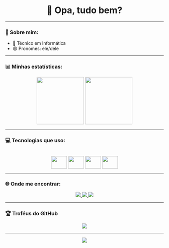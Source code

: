 <h1 align="center">👋 Opa, tudo bem?</h1>

---

### 💫 Sobre mim:
- 🌱 Técnico em Informática  
- 😄 Pronomes: ele/dele  

---

### 📊 Minhas estatísticas:
<div align="center">
  <img height="150em" src="https://github-readme-stats.vercel.app/api?username=jonnzitos&show_icons=true&theme=blue_navy&hide_border=true&border_radius=10&bg_color=0d1117&title_color=1976D2&icon_color=1976D2">
  <img height="150em" src="https://github-readme-stats.vercel.app/api/top-langs/?username=jonnzitos&layout=compact&langs_count=8&theme=blue_navy&hide_border=true&border_radius=10&bg_color=0d1117&title_color=1976D2"/>
</div>

---

### 💻 Tecnologias que uso:
<div align="center" style="display: inline_block"><br>
  <img align="center" height="40" width="50" src="https://cdn.jsdelivr.net/gh/devicons/devicon/icons/python/python-original.svg" />
  <img align="center" height="40" width="50" src="https://cdn.jsdelivr.net/gh/devicons/devicon/icons/cplusplus/cplusplus-original.svg" />       
  <img align="center" height="40" width="50" src="https://cdn.jsdelivr.net/gh/devicons/devicon/icons/html5/html5-original.svg" />
  <img align="center" height="40" width="50" src="https://cdn.jsdelivr.net/gh/devicons/devicon/icons/css3/css3-original.svg" />    
</div>

---

### 🌐 Onde me encontrar:
<div align="center">
  <a href="mailto:joaoribeiroo15987@gmail.com" target="_blank">
    <img src="https://img.shields.io/badge/Gmail-1E88E5?style=for-the-badge&logo=gmail&logoColor=white">
  </a>
  <a href="https://www.instagram.com/joaaorb/" target="_blank">
    <img src="https://img.shields.io/badge/Instagram-1976D2?style=for-the-badge&logo=instagram&logoColor=white">
  </a>
  <a href="https://www.linkedin.com/in/jonn-undefined-710940250/" target="_blank">
    <img src="https://img.shields.io/badge/LinkedIn-0A66C2?style=for-the-badge&logo=linkedin&logoColor=white">
  </a>
</div>

---

### 🏆 Troféus do GitHub
<div align="center">
  <img src="https://github-profile-trophy.vercel.app/?username=jonnzitos&theme=algolia&no-frame=true&column=6&margin-w=10&margin-h=10"/>
</div>

---

<p align="center">
  <img src="https://capsule-render.vercel.app/api?type=waving&color=1976D2&height=100&section=footer"/>
</p>

